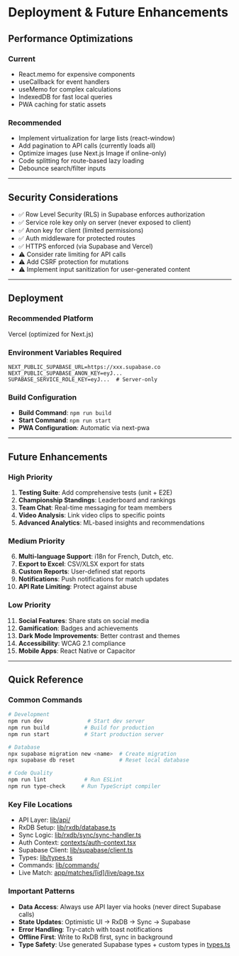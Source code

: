 # Deployment & Future Enhancements

## Performance Optimizations

### Current
- React.memo for expensive components
- useCallback for event handlers
- useMemo for complex calculations
- IndexedDB for fast local queries
- PWA caching for static assets

### Recommended
- Implement virtualization for large lists (react-window)
- Add pagination to API calls (currently loads all)
- Optimize images (use Next.js Image if online-only)
- Code splitting for route-based lazy loading
- Debounce search/filter inputs

---

## Security Considerations

- ✅ Row Level Security (RLS) in Supabase enforces authorization
- ✅ Service role key only on server (never exposed to client)
- ✅ Anon key for client (limited permissions)
- ✅ Auth middleware for protected routes
- ✅ HTTPS enforced (via Supabase and Vercel)
- ⚠️ Consider rate limiting for API calls
- ⚠️ Add CSRF protection for mutations
- ⚠️ Implement input sanitization for user-generated content

---

## Deployment

### Recommended Platform
Vercel (optimized for Next.js)

### Environment Variables Required
```
NEXT_PUBLIC_SUPABASE_URL=https://xxx.supabase.co
NEXT_PUBLIC_SUPABASE_ANON_KEY=eyJ...
SUPABASE_SERVICE_ROLE_KEY=eyJ...  # Server-only
```

### Build Configuration
- **Build Command**: `npm run build`
- **Start Command**: `npm run start`
- **PWA Configuration**: Automatic via next-pwa

---

## Future Enhancements

### High Priority
1. **Testing Suite**: Add comprehensive tests (unit + E2E)
2. **Championship Standings**: Leaderboard and rankings
3. **Team Chat**: Real-time messaging for team members
4. **Video Analysis**: Link video clips to specific points
5. **Advanced Analytics**: ML-based insights and recommendations

### Medium Priority
6. **Multi-language Support**: i18n for French, Dutch, etc.
7. **Export to Excel**: CSV/XLSX export for stats
8. **Custom Reports**: User-defined stat reports
9. **Notifications**: Push notifications for match updates
10. **API Rate Limiting**: Protect against abuse

### Low Priority
11. **Social Features**: Share stats on social media
12. **Gamification**: Badges and achievements
13. **Dark Mode Improvements**: Better contrast and themes
14. **Accessibility**: WCAG 2.1 compliance
15. **Mobile Apps**: React Native or Capacitor

---

## Quick Reference

### Common Commands
```bash
# Development
npm run dev              # Start dev server
npm run build           # Build for production
npm run start           # Start production server

# Database
npx supabase migration new <name>  # Create migration
npx supabase db reset              # Reset local database

# Code Quality
npm run lint            # Run ESLint
npm run type-check     # Run TypeScript compiler
```

### Key File Locations
- API Layer: [lib/api/](lib/api/)
- RxDB Setup: [lib/rxdb/database.ts](lib/rxdb/database.ts)
- Sync Logic: [lib/rxdb/sync/sync-handler.ts](lib/rxdb/sync/sync-handler.ts)
- Auth Context: [contexts/auth-context.tsx](contexts/auth-context.tsx)
- Supabase Client: [lib/supabase/client.ts](lib/supabase/client.ts)
- Types: [lib/types.ts](lib/types.ts)
- Commands: [lib/commands/](lib/commands/)
- Live Match: [app/matches/[id]/live/page.tsx](app/matches/[id]/live/page.tsx)

### Important Patterns
- **Data Access**: Always use API layer via hooks (never direct Supabase calls)
- **State Updates**: Optimistic UI → RxDB → Sync → Supabase
- **Error Handling**: Try-catch with toast notifications
- **Offline First**: Write to RxDB first, sync in background
- **Type Safety**: Use generated Supabase types + custom types in [types.ts](lib/types.ts)
